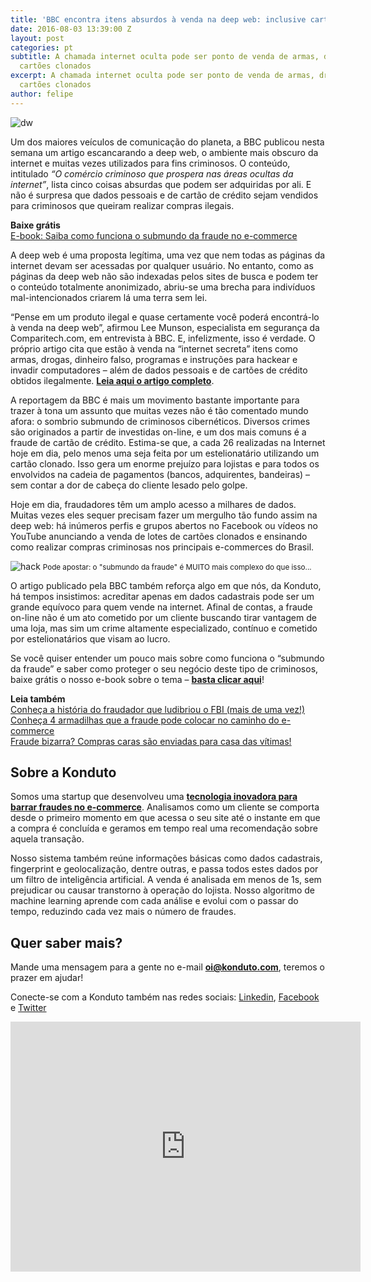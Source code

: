 ```yaml
---
title: 'BBC encontra itens absurdos à venda na deep web: inclusive cartões clonados'
date: 2016-08-03 13:39:00 Z
layout: post
categories: pt
subtitle: A chamada internet oculta pode ser ponto de venda de armas, drogas e até
  cartões clonados
excerpt: A chamada internet oculta pode ser ponto de venda de armas, drogas e até
  cartões clonados
author: felipe
---
```


![dw](/images/160803-deepweb.png)

Um dos maiores veículos de comunicação do planeta, a BBC publicou nesta semana um artigo escancarando a deep web, o ambiente mais obscuro da internet e muitas vezes utilizados para fins criminosos. O conteúdo, intitulado *“O comércio criminoso que prospera nas áreas ocultas da internet”*, lista cinco coisas absurdas que podem ser adquiridas por ali. E não é surpresa que dados pessoais e de cartão de crédito sejam vendidos para criminosos que queiram realizar compras ilegais.

**Baixe grátis**  
[E-book: Saiba como funciona o submundo da fraude no e-commerce](http://ebooks.konduto.com/submundo-da-fraude?utm_source=konduto&utm_medium=blog&utm_campaign=conteudo-bbc)

A deep web é uma proposta legítima, uma vez que nem todas as páginas da internet devam ser acessadas por qualquer usuário. No entanto, como as páginas da deep web não são indexadas pelos sites de busca e podem ter o conteúdo totalmente anonimizado, abriu-se uma brecha para indivíduos mal-intencionados criarem lá uma terra sem lei.

“Pense em um produto ilegal e quase certamente você poderá encontrá-lo à venda na deep web”, afirmou Lee Munson, especialista em segurança da Comparitech.com, em entrevista à BBC. E, infelizmente, isso é verdade. O próprio artigo cita que estão à venda na “internet secreta” itens como armas, drogas, dinheiro falso, programas e instruções para hackear e invadir computadores – além de dados pessoais e de cartões de crédito obtidos ilegalmente. **[Leia aqui o artigo completo](http://www.bbc.com/portuguese/geral-36920676)**.

A reportagem da BBC é mais um movimento bastante importante para trazer à tona um assunto que muitas vezes não é tão comentado mundo afora: o sombrio submundo de criminosos cibernéticos. Diversos crimes são originados a partir de investidas on-line, e um dos mais comuns é a fraude de cartão de crédito. Estima-se que, a cada 26 realizadas na Internet hoje em dia, pelo menos uma seja feita por um estelionatário utilizando um cartão clonado. Isso gera um enorme prejuízo para lojistas e para todos os envolvidos na cadeia de pagamentos (bancos, adquirentes, bandeiras) – sem contar a dor de cabeça do cliente lesado pelo golpe.

Hoje em dia, fraudadores têm um amplo acesso a milhares de dados. Muitas vezes eles sequer precisam fazer um mergulho tão fundo assim na deep web: há inúmeros perfis e grupos abertos no Facebook ou vídeos no YouTube anunciando a venda de lotes de cartões clonados e ensinando como realizar compras criminosas nos principais e-commerces do Brasil.

![hack](/images/160803-hack.gif)
<small>Pode apostar: o "submundo da fraude" é MUITO mais complexo do que isso...</small>

O artigo publicado pela BBC também reforça algo em que nós, da Konduto, há tempos insistimos: acreditar apenas em dados cadastrais pode ser um grande equívoco para quem vende na internet. Afinal de contas, a fraude on-line não é um ato cometido por um cliente buscando tirar vantagem de uma loja, mas sim um crime altamente especializado, contínuo e cometido por estelionatários que visam ao lucro. 

Se você quiser entender um pouco mais sobre como funciona o “submundo da fraude” e saber como proteger o seu negócio deste tipo de criminosos, baixe grátis o nosso e-book sobre o tema – **[basta clicar aqui](http://ebooks.konduto.com/submundo-da-fraude?utm_source=konduto&utm_medium=blog&utm_campaign=conteudo-bbc)**!

**Leia também**  
[Conheça a história do fraudador que ludibriou o FBI (mais de uma vez!)](https://blog.konduto.com/pt/2016/07/fraudador-que-enganou-o-fbi/?utm_source=konduto&utm_medium=blog&utm_campaign=conteudo-bbc)  
[Conheça 4 armadilhas que a fraude pode colocar no caminho do e-commerce](https://blog.konduto.com/pt/2016/04/armadilhas-da-fraude-no-ecommerce/?utm_source=konduto&utm_medium=blog&utm_campaign=conteudo-bbc)  
[Fraude bizarra? Compras caras são enviadas para casa das vítimas!](https://blog.konduto.com/pt/2016/02/fraude-bizarra-kohls-eua/?utm_source=konduto&utm_medium=blog&utm_campaign=conteudo-bbc)

 
## Sobre a Konduto
 
Somos uma startup que desenvolveu uma **[tecnologia inovadora para barrar fraudes no e-commerce](http://konduto.com/?utm_source=konduto&utm_medium=blog&utm_campaign=conteudo)**. Analisamos como um cliente se comporta desde o primeiro momento em que acessa o seu site até o instante em que a compra é concluída e geramos em tempo real uma recomendação sobre aquela transação.
 
Nosso sistema também reúne informações básicas como dados cadastrais, fingerprint e geolocalização, dentre outras, e passa todos estes dados por um filtro de inteligência artificial. A venda é analisada em menos de 1s, sem prejudicar ou causar transtorno à operação do lojista. Nosso algoritmo de machine learning aprende com cada análise e evolui com o passar do tempo, reduzindo cada vez mais o número de fraudes.
 
## Quer saber mais? 

Mande uma mensagem para a gente no e-mail **oi@konduto.com**, teremos o prazer em ajudar!        	
 
Conecte-se com a Konduto também nas redes sociais: [Linkedin](https://www.linkedin.com/company/konduto), [Facebook](https://www.facebook.com/konduto) e [Twitter](https://twitter.com/Konduto_) 
 
<iframe src="https://www.facebook.com/plugins/video.php?href=https%3A%2F%2Fwww.facebook.com%2Fkonduto%2Fvideos%2F613187352119217%2F&show_text=1&width=560" width="560" height="400" style="border:none;overflow:hidden" scrolling="no" frameborder="0" allowTransparency="true"></iframe>
